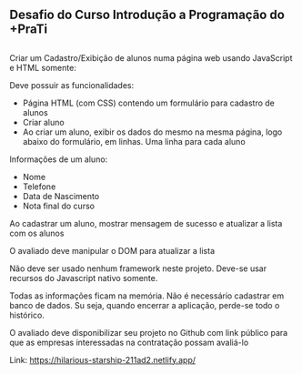 ## Desafio do Curso Introdução a Programação do +PraTi <h2>

Criar um Cadastro/Exibição de alunos numa página web usando JavaScript e HTML somente:

Deve possuir as funcionalidades:
* Página HTML (com CSS) contendo um formulário para cadastro de alunos
* Criar aluno
* Ao criar um aluno, exibir os dados do mesmo na mesma página, logo abaixo do formulário, em linhas. Uma linha para cada aluno

Informações de um aluno:
* Nome
* Telefone
* Data de Nascimento 
* Nota final do curso


Ao cadastrar um aluno, mostrar mensagem de sucesso e atualizar a lista com os alunos

O avaliado deve manipular o DOM para atualizar a lista

Não deve ser usado nenhum framework neste projeto. Deve-se usar recursos do Javascript nativo somente.

Todas as informações ficam na memória. Não é necessário cadastrar em banco de dados. Su seja, quando encerrar a aplicação, perde-se todo o histórico.

O avaliado deve disponibilizar seu projeto no Github com link público para que as empresas interessadas na contratação possam avaliá-lo

Link: <https://hilarious-starship-211ad2.netlify.app/>
